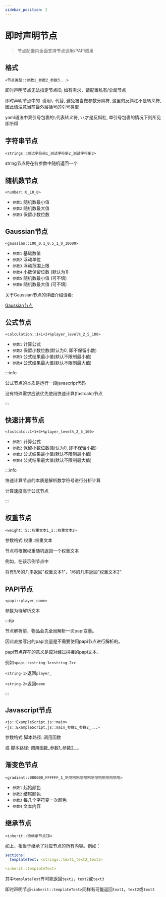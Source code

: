 ```yaml
---
sidebar_position: 2
---
```


# 即时声明节点

> 节点配置内全面支持节点调用/PAPI调用

## 格式

`<节点类型::参数1_参数2_参数3...>`

即时声明节点无法指定节点ID, 如有需求，请配置私有/全局节点

即时声明节点中的`_`请用`\_`代替, 避免被当做参数分隔符, 这里的反斜杠不是转义符, 因此请注意当前最外层括号的引号类型

yaml语法中双引号包裹的`\`代表转义符, `\\`才是反斜杠, 单引号包裹的情况下则所见即所得

## 字符串节点

```
<strings::测试字符串1_测试字符串2_测试字符串3>
```

string节点将在各参数中随机返回一个

## 随机数节点

```
<number::0_10_0>
```

* `参数1` 随机数最小值
* `参数2` 随机数最大值
* `参数3` 保留小数位数

## Gaussian节点

```
<gaussian::100_0.1_0.5_1_0_10000>
```

* `参数1` 基础数值
* `参数2` 浮动单位
* `参数3` 浮动范围上限
* `参数4` 小数保留位数 (默认为1)
* `参数5` 随机数最小值 (可不填)
* `参数6` 随机数最大值 (可不填)

关于Gaussian节点的详细介绍请看:

[Gaussian节点](随机节点/私有全局节点.md#gaussian节点)

## 公式节点

```
<calculation::1+1+3+%player_level%_2_5_100>
```

* `参数1` 计算公式
* `参数2` 保留小数位数(默认为0, 即不保留小数)
* `参数3` 公式结果最小值(默认不限制最小值)
* `参数4` 公式结果最大值(默认不限制最大值)

:::info

公式节点的本质是运行一段javascript代码

没有特殊需求应该优先使用快速计算(fastcalc)节点

:::

## 快速计算节点

```
<fastcalc::1+1+3+%player_level%_2_5_100>
```

* `参数1` 计算公式
* `参数2` 保留小数位数(默认为0, 即不保留小数)
* `参数3` 公式结果最小值(默认不限制最小值)
* `参数4` 公式结果最大值(默认不限制最大值)

:::info

快速计算节点的本质是解析数学符号进行分析计算

计算速度高于公式节点

:::

## 权重节点

```
<weight::5::权重文本1_1::权重文本2>
```

参数格式 权重::权重文本

节点将根据权重随机返回一个权重文本

例如，在该示例节点中

将有5/6的几率返回"权重文本1"，1/6的几率返回"权重文本2"

## PAPI节点

```
<papi::player_name>
```

参数为待解析文本

:::tip

节点解析前，物品会先全局解析一次papi变量。

因此直接写出的papi变量是不需要使用papi节点进行解析的。

papi节点存在的意义是应对经过拼接的papi文本。

例如`<papi::<string-1><string-2>>`

`<string-1>`返回`player_`

`<string-2>`返回`name`

:::

## Javascript节点

```
<js::ExampleScript.js::main>
<js::ExampleScript.js::main_参数1_参数2_...>
```

参数格式 脚本路径::调用函数

或 脚本路径::调用函数\_参数1\_参数2\_...

## 渐变色节点

```
<gradient::000000_FFFFFF_1_哈哈哈哈哈哈哈哈哈哈哈哈哈哈哈>
```

* `参数1` 起始颜色
* `参数2` 结尾颜色
* `参数3` 每几个字符变一次颜色
* `参数4` 文本内容

## 继承节点

```
<inherit::待继承节点ID>
```

如上，相当于继承了对应节点的所有内容。例如：

```yaml
sections:
  templateTest: <strings::text1_text2_text3>
```

```yaml
<inherit::templateTest>
```

其中`templateTest`有可能返回`text1`，`text2`或`text3`

即时声明节点`<inherit::templateTest>`同样有可能返回`text1`，`text2`或`text3`
